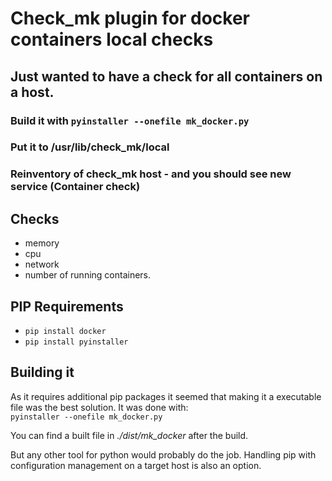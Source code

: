 # Check_mk plugin for docker containers local checks

## Just wanted to have a check for all containers on a host.

### Build it with `pyinstaller --onefile mk_docker.py`
### Put it to /usr/lib/check_mk/local
### Reinventory of check_mk host - and you should see new service (Container check)


## Checks
* memory
* cpu
* network
* number
of running containers.

## PIP Requirements
* `pip install docker`
* `pip install pyinstaller`

## Building it
As it requires additional pip packages it seemed that making it a executable file was the best solution. It was done with:
<br> `pyinstaller --onefile mk_docker.py` <br>

You can find a built file in *./dist/mk_docker* after the build.

But any other tool for python would probably do the job. Handling pip with configuration management on a target host is also an option.
